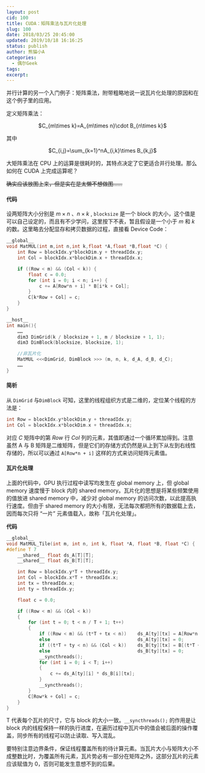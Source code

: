 ```yaml
---
layout: post
cid: 100
title: CUDA：矩阵乘法与瓦片化处理
slug: 100
date: 2018/03/25 20:45:00
updated: 2019/10/18 16:16:25
status: publish
author: 熊猫小A
categories: 
  - 偶尔Geek
tags: 
excerpt: 
---
```



并行计算的另一个入门例子：矩阵乘法，附带粗略地说一说瓦片化处理的原因和在这个例子里的应用。

定义矩阵乘法：

<center>$C_{m\times k}=A_{m\times n}\cdot B_{n\times k}$</center>

其中

<center>$C_{i,j}=\sum_{k=1}^nA_{i,k}\times B_{k,j}$</center>

大矩阵乘法在 CPU 上的运算是很耗时的，其特点决定了它更适合并行处理。那么如何在 CUDA 上完成运算呢？

~~确实应该放图上来，但是实在是太懒不想做图……~~

#### 代码

设两矩阵大小分别是 $m\times n$ 、$n\times k$ , `blocksize` 是一个 block 的大小，这个值是可以自己设定的，而且有不少学问，这里按下不表，暂且假设是一个小于 $m$ 和 $k$ 的数。这里略去分配显存和拷贝数据的过程，直接看 Device Code：

```cpp
__global__ 
void MatMUL(int m,int n,int k,float *A,float *B,float *C) {
    int Row = blockIdx.y*blockDim.y + threadIdx.y;
    int Col = blockIdx.x*blockDim.x + threadIdx.x;

    if ((Row < m) && (Col < k)) {
        float c = 0.0;
        for (int i = 0; i < n; i++) {
            c += A[Row*n + i] * B[i*k + Col];
        }
        C[k*Row + Col] = c;
    }
}

__host__
int main(){
	……
    dim3 DimGrid(k / blocksize + 1, m / blocksize + 1, 1);
    dim3 DimBlock(blocksize, blocksize, 1);

    //非瓦片化
    MatMUL <<<DimGrid, DimBlock >>> (m, n, k, d_A, d_B, d_C);
    ……
}
```

#### 简析

从 `DimGrid` 与`DimBlock` 可知，这里的线程组织方式是二维的，定位某个线程的方法是：

```cpp
int Row = blockIdx.y*blockDim.y + threadIdx.y;
int Col = blockIdx.x*blockDim.x + threadIdx.x;
```

对应 $C$ 矩阵中的第 $Row$ 行 $Col$ 列的元素，其值即通过一个循环累加得到。注意虽然 A 与 B 矩阵是二维矩阵，但是它们的存储方式仍然是从上到下从左到右线性存储的，所以可以通过 `A[Row*n + i]` 这样的方式来访问矩阵元素值。

#### 瓦片化处理

上面的代码中，GPU 执行过程中读写均发生在 global memory 上，但 global memory 速度慢于 block 内的 shared memory。瓦片化的思想是将某些频繁使用的值放进 shared memory 中，减少对 global memory 的访问次数，以此提高执行速度。但由于 shared memory 的大小有限，无法每次都把所有的数据载上去，因而每次只将 “一片” 元素值载入，故称「瓦片化处理」。

**代码**

```cpp
__global__
void MatMUL_Tile(int m, int n, int k, float *A, float *B, float *C) {
#define T 7
    __shared__ float ds_A[T][T];
    __shared__ float ds_B[T][T];

    int Row = blockIdx.y*T + threadIdx.y;
    int Col = blockIdx.x*T + threadIdx.x;
    int tx = threadIdx.x;
    int ty = threadIdx.y;

    float c = 0.0;

    if ((Row < m) && (Col < k)) 
    {
        for (int t = 0; t < n / T + 1; t++)
        {
            if ((Row < m) && (t*T + tx < n))    ds_A[ty][tx] = A[Row*n + t*T + tx];
            else                                ds_A[ty][tx] = 0;
            if ((t*T + ty < n) && (Col < k))    ds_B[ty][tx] = B[(t*T + ty)*k + Col];
            else                                ds_B[ty][tx] = 0;
            __syncthreads();
            for (int i = 0; i < T; i++)
            {
                c += ds_A[ty][i] * ds_B[i][tx];
            }
            __syncthreads();
        }
        C[Row*k + Col] = c;
    }
}
```

T 代表每个瓦片的尺寸，它与 block 的大小一致。`__syncthreads();` 的作用是让 block 内的线程保持一样的执行进度，在遍历过程中瓦片中的值会被后面的操作覆盖，同步所有的线程可以防止读取、写入混乱。

要特别注意边界条件，保证线程覆盖所有的待计算元素。当瓦片大小与矩阵大小不成整数比时，为覆盖所有元素，瓦片势必有一部分在矩阵之外，这部分瓦片的元素应该赋值为 0，否则可能发生意想不到的后果。